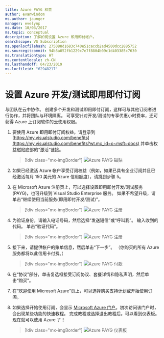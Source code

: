 ```yaml
---
title: Azure PAYG 权益
author: evanwindom
ms.author: jaunger
manager: evelynp
ms.date: 10/03/2017
ms.topic: conceptual
description: 了解如何设置 Azure 即用即付帐户。
searchscope: VS Subscription
ms.openlocfilehash: 275088d1683c740e51caccb2ad4500dcc2885752
ms.sourcegitcommit: 94b3a052fb1229c7e7f8804b09c1d403385c7630
ms.translationtype: HT
ms.contentlocale: zh-CN
ms.lasthandoff: 04/23/2019
ms.locfileid: "62948217"
---
```

# <a name="setting-up-an-azure-devtest-pay-as-you-go-subscription"></a>设置 Azure 开发/测试即用即付订阅
与团队在云中协作。  创建多个开发和测试即用即付订阅，这样可与其他订阅者进行协作，并将团队与环境隔离。  可享受针对开发/测试的专享优惠小时费率，还可获得 Azure 上订阅软件的云使用权限。

1. 要使用 Azure 即用即付订阅权益，请登录到 [https://my.visualstudio.com/benefits](https://my.visualstudio.com/benefits?wt.mc_id=o~msft~docs) 并单击权益磁贴底部的“激活”链接。
   > [!div class="mx-imgBorder"]
   > ![Azure PAYG 磁贴](_img/vs-azure-payg/vs-azure-payg-tile.png)

2. 如果已经激活 Azure 帐户享受订阅权益（例如，如果已具有企业订阅并且已经激活每月 150 美元的 Azure 信用额度），请跳到步骤 5。

3. 在 Microsoft Azure 注册页上，可以选择设置即用即付开发/测试服务 (PAYG)，也可升级到 Visual Studio Enterprise 服务。  如果不希望升级，请单击“继续使用当前服务(即用即付开发/测试)”。
   > [!div class="mx-imgBorder"]
   > ![Azure PAYG 注册](_img/vs-azure-payg/vs-azure-payg-signup-cropped.png)

4. 为验证身份，请输入电话号码，然后选择“发送短信”或“呼叫我”。  输入收到的代码。  单击“验证代码”。
   > [!div class="mx-imgBorder"]
   > ![Azure PAYG 注册](_img/vs-azure-payg/vs-azure-payg-identity-cropped.png)

5. 接下来，请提供帐户的账单信息，然后单击“下一步”。  （你购买的所有 Azure 服务都将以此信用卡付费。）
   > [!div class="mx-imgBorder"]
   > ![Azure PAYG 付款](_img/vs-azure-payg/vs-azure-payg-payment-cropped.png)

6. 在“协议”部分，单击复选框接受订阅协议、套餐详情和隐私声明，然后单击“购买”。

7. 在“欢迎使用 Microsoft Azure”页上，可以选择购买支持计划或开始使用订阅。

8. 如果选择开始使用订阅，会显示 [Microsoft Azure 门户](https://portal.azure.com)。初次访问该门户时，会出现某些功能的快速教程。  完成教程或选择退出教程后，可以看到仪表板。  现在就可以使用 Azure 了！
   > [!div class="mx-imgBorder"]
   > ![Azure PAYG 仪表板](_img/vs-azure-payg/vs-azure-payg-dashboard-cropped.png)
